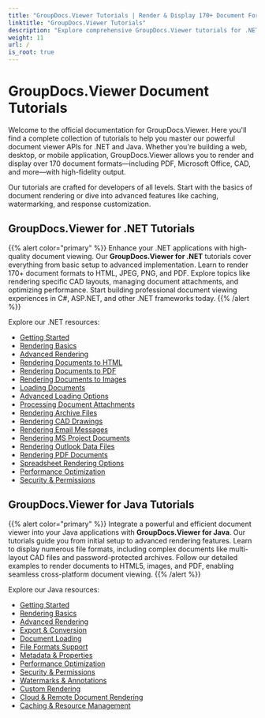 ```yaml
---
title: "GroupDocs.Viewer Tutorials | Render & Display 170+ Document Formats"
linktitle: "GroupDocs.Viewer Tutorials"
description: "Explore comprehensive GroupDocs.Viewer tutorials for .NET and Java. Learn to seamlessly render, view, and display over 170 document formats in your applications."
weight: 11
url: /
is_root: true
---
```


# GroupDocs.Viewer Document Tutorials

Welcome to the official documentation for GroupDocs.Viewer. Here you'll find a complete collection of tutorials to help you master our powerful document viewer APIs for .NET and Java. Whether you're building a web, desktop, or mobile application, GroupDocs.Viewer allows you to render and display over 170 document formats—including PDF, Microsoft Office, CAD, and more—with high-fidelity output.

Our tutorials are crafted for developers of all levels. Start with the basics of document rendering or dive into advanced features like caching, watermarking, and response customization.

## GroupDocs.Viewer for .NET Tutorials

{{% alert color="primary" %}}
Enhance your .NET applications with high-quality document viewing. Our **GroupDocs.Viewer for .NET** tutorials cover everything from basic setup to advanced implementation. Learn to render 170+ document formats to HTML, JPEG, PNG, and PDF. Explore topics like rendering specific CAD layouts, managing document attachments, and optimizing performance. Start building professional document viewing experiences in C#, ASP.NET, and other .NET frameworks today.
{{% /alert %}}

Explore our .NET resources:
 
- [Getting Started](./net/getting-started/)
- [Rendering Basics](./net/rendering-basics/)
- [Advanced Rendering](./net/advanced-rendering/)
- [Rendering Documents to HTML](./net/rendering-documents-html/)
- [Rendering Documents to PDF](./net/rendering-documents-pdf/)
- [Rendering Documents to Images](./net/rendering-documents-images/)
- [Loading Documents](./net/loading-documents/)
- [Advanced Loading Options](./net/advanced-loading/)
- [Processing Document Attachments](./net/processing-document-attachments/)
- [Rendering Archive Files](./net/rendering-archive-files/)
- [Rendering CAD Drawings](./net/rendering-cad-drawings/)
- [Rendering Email Messages](./net/rendering-email-messages/)
- [Rendering MS Project Documents](./net/rendering-ms-project-documents/)
- [Rendering Outlook Data Files](./net/rendering-outlook-data-files/)
- [Rendering PDF Documents](./net/pdf-rendering-options/)
- [Spreadsheet Rendering Options](./net/spreadsheet-rendering-options/)
- [Performance Optimization](./net/performance-optimization/)
- [Security & Permissions](./net/security-permissions/)

## GroupDocs.Viewer for Java Tutorials

{{% alert color="primary" %}}
Integrate a powerful and efficient document viewer into your Java applications with **GroupDocs.Viewer for Java**. Our tutorials guide you from initial setup to advanced rendering features. Learn to display numerous file formats, including complex documents like multi-layout CAD files and password-protected archives. Follow our detailed examples to render documents to HTML5, images, and PDF, enabling seamless cross-platform document viewing.
{{% /alert %}}

Explore our Java resources:

- [Getting Started](./java/getting-started/)
- [Rendering Basics](./java/rendering-basics/)
- [Advanced Rendering](./java/advanced-rendering/)
- [Export & Conversion](./java/export-conversion/)
- [Document Loading](./java/document-loading/)
- [File Formats Support](./java/file-formats-support/)
- [Metadata & Properties](./java/metadata-properties/)
- [Performance Optimization](./java/performance-optimization/)
- [Security & Permissions](./java/security-permissions/)
- [Watermarks & Annotations](./java/watermarks-annotations/)
- [Custom Rendering](./java/custom-rendering/)
- [Cloud & Remote Document Rendering](./java/cloud-remote-document-rendering/)
- [Caching & Resource Management](./java/caching-resource-management/)
